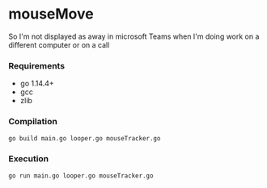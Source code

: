 # mouseMove
So I'm not displayed as away in microsoft Teams when I'm doing work on a different computer or on a call

### Requirements

* go 1.14.4+
* gcc
* zlib

### Compilation

```bash
go build main.go looper.go mouseTracker.go
```

### Execution

```bash
go run main.go looper.go mouseTracker.go
```

